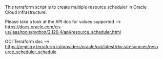 This terraform script is to create multiple resource scheduler in Oracle Cloud Infrastructure.

Please take a look at the API doc for values supported --> https://docs.oracle.com/en-us/iaas/tools/python/2.129.4/api/resource_scheduler.html

OCI Terraform doc --> https://registry.terraform.io/providers/oracle/oci/latest/docs/resources/resource_scheduler_schedule
